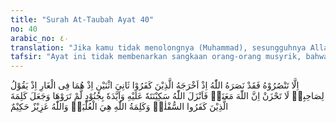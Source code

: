 ```yaml
---
title: "Surah At-Taubah Ayat 40"
no: 40
arabic_no: ٤٠
translation: "Jika kamu tidak menolongnya (Muhammad), sesungguhnya Allah telah menolongnya (yaitu) ketika orang-orang kafir mengusirnya (dari Mekah); sedang dia salah seorang dari dua orang ketika keduanya berada dalam gua, ketika itu dia berkata kepada sahabatnya, “Jangan engkau bersedih, sesungguhnya Allah bersama kita.” Maka Allah menurunkan ketenangan kepadanya (Muhammad) dan membantu dengan bala tentara (malaikat-malaikat) yang tidak terlihat olehmu, dan Dia menjadikan seruan orang-orang kafir itu rendah. Dan firman Allah itulah yang tinggi. Allah Mahaperkasa, Mahabijaksana."
tafsir: "Ayat ini tidak membenarkan sangkaan orang-orang musyrik, bahwa perjuangan Nabi Muhammad saw tidak akan berhasil, apabila mereka tidak ikut membantunya. Nabi akan tetap menang karena Allah akan membantunya. Hal ini telah dibuktikan ketika rumah Nabi Muhammad dikepung rapat-rapat oleh orang-orang Quraisy yang akan membunuhnya. Pembunuhan itu dimaksudkan untuk mencegah dan menghentikan dakwah Islami yang mereka khawatirkan, akan makin meluas pengaruhnya. Atas pertolongan dan bantuan Allah swt Nabi Muhammad saw dapat lolos dari kepungan mereka yang ketat, sehingga dengan perasaan aman beliau keluar dari rumahnya menuju gua di gunung sur, tempat persembunyiannya untuk sementara, ditemani oleh sahabat setianya Abu Bakar. Melihat situasi gawat itu Abu Bakar merasa cemas dan berkata, \"Wahai Rasulullah, demi Allah andaikata ada salah seorang di antara mereka mengangkat kakinya, pasti dia dapat melihat kita berada di bawah kakinya.\" Nabi Muhammad saw menjawab, \"Wahai Abu Bakar, janganlah kamu berduka cita, sesungguhnya Allah beserta kita.\"\n\nNabi Muhammad saw bersama Abu Bakar selama berada di dalam gua sur, senantiasa berada di bawah pertolongan dan lindungan Allah. Allah memberi ketenangan hati kepada Nabi saw dan Abu Bakar, serta memberikan bantuan tentara yang tidak dilihatnya, sehingga selamatlah keduanya di dalam gua sur, dan niat jahat orang-orang itu gagal. Firman Allah swt:\n\nDan (ingatlah), ketika orang-orang kafir (Quraisy) memikirkan tipu daya terhadapmu (Muhammad) untuk menangkap dan memenjarakanmu atau membunuhmu, atau mengusirmu. Mereka membuat tipu daya dan Allah menggagalkan tipu daya itu. Allah adalah sebaik-baik pembalas tipu daya. (al-Anfal/8: 30)\n\nDan firman-Nya:\n\nSesungguhnya Kami akan menolong rasul-rasul Kami dan orang-orang yang beriman dalam kehidupan dunia. (Gafir/40: 51)\n\nAllah swt selalu menempatkan orang-orang kafir itu di tingkat yang rendah, selalu kalah. Dan kalimah Allah yaitu agama yang didasarkan atas tauhid, jauh dari syirik, selalu ditempatkan di tempat yang tinggi, mengatasi yang lain. Allah swt Mahakuasa dan Mahaperkasa, tidak ada yang dapat mengalahkannya, Mahabijaksana, menempatkan sesuatu pada tempatnya. Dialah yang selalu menolong memenangkan Rasulullah saw dengan kekuasaan-Nya, memenangkan agama-Nya dari agama-agama yang lain, dengan kebijaksanaan-Nya, sebagaimana firman Allah swt:\n\nDialah yang telah mengutus Rasul-Nya dengan petunjuk (Al-Qur'an) dan agama yang benar untuk diunggulkan atas segala agama, walaupun orang-orang musyrik tidak menyukai. (at-Taubah/9: 33)"
---
```

اِلَّا تَنْصُرُوْهُ فَقَدْ نَصَرَهُ اللّٰهُ اِذْ اَخْرَجَهُ الَّذِيْنَ كَفَرُوْا ثَانِيَ اثْنَيْنِ اِذْ هُمَا فِى الْغَارِ اِذْ يَقُوْلُ لِصَاحِبِهٖ لَا تَحْزَنْ اِنَّ اللّٰهَ مَعَنَاۚ فَاَنْزَلَ اللّٰهُ سَكِيْنَتَهٗ عَلَيْهِ وَاَيَّدَهٗ بِجُنُوْدٍ لَّمْ تَرَوْهَا وَجَعَلَ كَلِمَةَ الَّذِيْنَ كَفَرُوا السُّفْلٰىۗ وَكَلِمَةُ اللّٰهِ هِيَ الْعُلْيَاۗ وَاللّٰهُ عَزِيْزٌ حَكِيْمٌ 